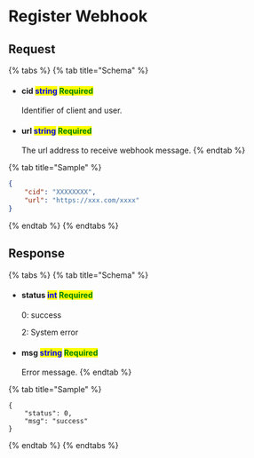 # Register Webhook

## Request

{% tabs %}
{% tab title="Schema" %}
*   #### cid                          <mark style="color:blue;">string</mark>                                                                                                 <mark style="color:green;">Required</mark>

    Identifier of client and user.
*   #### url                           <mark style="color:blue;">string</mark>                                                                                                 <mark style="color:green;">Required</mark>

    The url address to receive webhook message.
{% endtab %}

{% tab title="Sample" %}
```json
{
    "cid": "XXXXXXXX",
    "url": "https://xxx.com/xxxx"
}
```
{% endtab %}
{% endtabs %}

## Response

{% tabs %}
{% tab title="Schema" %}
*   #### status                                  <mark style="color:blue;">int</mark>                                                                                                       <mark style="color:green;">Required</mark>

    0: success

    2: System error
*   #### msg                                      <mark style="color:blue;">string</mark>                                                                                                 <mark style="color:green;">Required</mark>

    Error message.
{% endtab %}

{% tab title="Sample" %}
```
{
    "status": 0,
    "msg": "success"
}
```


{% endtab %}
{% endtabs %}
